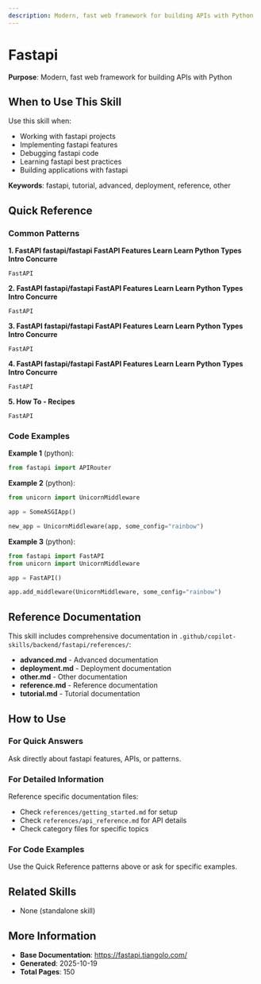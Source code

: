 ```yaml
---
description: Modern, fast web framework for building APIs with Python
---
```


# Fastapi

**Purpose**: Modern, fast web framework for building APIs with Python

## When to Use This Skill

Use this skill when:
- Working with fastapi projects
- Implementing fastapi features
- Debugging fastapi code
- Learning fastapi best practices
- Building applications with fastapi

**Keywords**: fastapi, tutorial, advanced, deployment, reference, other

## Quick Reference

### Common Patterns

**1. FastAPI fastapi/fastapi FastAPI Features Learn Learn Python Types Intro Concurre**

```
FastAPI
```

**2. FastAPI fastapi/fastapi FastAPI Features Learn Learn Python Types Intro Concurre**

```
FastAPI
```

**3. FastAPI fastapi/fastapi FastAPI Features Learn Learn Python Types Intro Concurre**

```
FastAPI
```

**4. FastAPI fastapi/fastapi FastAPI Features Learn Learn Python Types Intro Concurre**

```
FastAPI
```

**5. How To - Recipes**

```
FastAPI
```

### Code Examples

**Example 1** (python):
```python
from fastapi import APIRouter
```

**Example 2** (python):
```python
from unicorn import UnicornMiddleware

app = SomeASGIApp()

new_app = UnicornMiddleware(app, some_config="rainbow")
```

**Example 3** (python):
```python
from fastapi import FastAPI
from unicorn import UnicornMiddleware

app = FastAPI()

app.add_middleware(UnicornMiddleware, some_config="rainbow")
```

## Reference Documentation

This skill includes comprehensive documentation in `.github/copilot-skills/backend/fastapi/references/`:

- **advanced.md** - Advanced documentation
- **deployment.md** - Deployment documentation
- **other.md** - Other documentation
- **reference.md** - Reference documentation
- **tutorial.md** - Tutorial documentation

## How to Use

### For Quick Answers
Ask directly about fastapi features, APIs, or patterns.

### For Detailed Information
Reference specific documentation files:
- Check `references/getting_started.md` for setup
- Check `references/api_reference.md` for API details
- Check category files for specific topics

### For Code Examples
Use the Quick Reference patterns above or ask for specific examples.

## Related Skills

- None (standalone skill)

## More Information

- **Base Documentation**: https://fastapi.tiangolo.com/
- **Generated**: 2025-10-19
- **Total Pages**: 150
